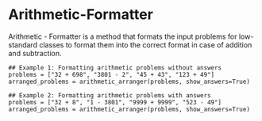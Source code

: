 # Arithmetic-Formatter
Arithmetic - Formatter is a method that formats the input problems for low-standard classes to format them into the correct format in case of addition and subtraction.

```
## Example 1: Formatting arithmetic problems without answers
problems = ["32 + 698", "3801 - 2", "45 + 43", "123 + 49"]
arranged_problems = arithmetic_arranger(problems, show_answers=True)

## Example 2: Formatting arithmetic problems with answers
problems = ["32 + 8", "1 - 3801", "9999 + 9999", "523 - 49"]
arranged_problems = arithmetic_arranger(problems, show_answers=True)
```
